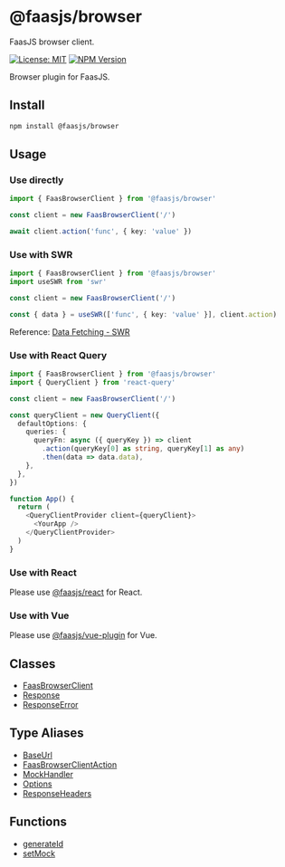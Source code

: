 # @faasjs/browser

FaasJS browser client.

[![License: MIT](https://img.shields.io/npm/l/@faasjs/browser.svg)](https://github.com/faasjs/faasjs/blob/main/packages/faasjs/browser/LICENSE)
[![NPM Version](https://img.shields.io/npm/v/@faasjs/browser.svg)](https://www.npmjs.com/package/@faasjs/browser)

Browser plugin for FaasJS.

## Install

```sh
npm install @faasjs/browser
```

## Usage

### Use directly

```ts
import { FaasBrowserClient } from '@faasjs/browser'

const client = new FaasBrowserClient('/')

await client.action('func', { key: 'value' })
```

### Use with SWR

```ts
import { FaasBrowserClient } from '@faasjs/browser'
import useSWR from 'swr'

const client = new FaasBrowserClient('/')

const { data } = useSWR(['func', { key: 'value' }], client.action)
```

Reference: [Data Fetching - SWR](https://swr.vercel.app/docs/data-fetching)

### Use with React Query

```ts
import { FaasBrowserClient } from '@faasjs/browser'
import { QueryClient } from 'react-query'

const client = new FaasBrowserClient('/')

const queryClient = new QueryClient({
  defaultOptions: {
    queries: {
      queryFn: async ({ queryKey }) => client
        .action(queryKey[0] as string, queryKey[1] as any)
        .then(data => data.data),
    },
  },
})

function App() {
  return (
    <QueryClientProvider client={queryClient}>
      <YourApp />
    </QueryClientProvider>
  )
}
```

### Use with React

Please use [@faasjs/react](https://faasjs.com/doc/react/) for React.

### Use with Vue

Please use [@faasjs/vue-plugin](https://faasjs.com/doc/vue-plugin/) for Vue.

## Classes

- [FaasBrowserClient](classes/FaasBrowserClient.md)
- [Response](classes/Response.md)
- [ResponseError](classes/ResponseError.md)

## Type Aliases

- [BaseUrl](type-aliases/BaseUrl.md)
- [FaasBrowserClientAction](type-aliases/FaasBrowserClientAction.md)
- [MockHandler](type-aliases/MockHandler.md)
- [Options](type-aliases/Options.md)
- [ResponseHeaders](type-aliases/ResponseHeaders.md)

## Functions

- [generateId](functions/generateId.md)
- [setMock](functions/setMock.md)

